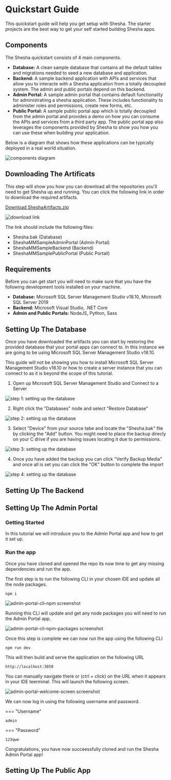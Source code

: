 # Quickstart Guide

This quickstart guide will help you get setup with Shesha. The starter projects are the best way to get your self started building Shesha apps.

## Components

The Shesha quickstart consists of 4 main components.

- **Database:** A clean sample database that contains all the default tables and migrations needed to seed a new database and application.
- **Backend:** A sample backend application with APIs and services that allow you to interacte with a Shesha application from a totally decoupled system. The admin and public portals depend on this backend.
- **Admin Portal:** A sample admin portal that contains default functionailty for administratiing a shesha application. These includes functionality to administer roles and permissions, create new forms, etc.
- **Public Portal:** A sample public portal app which is totally decoupled from the admin portal and provides a demo on how you can consume the APIs and services from a third party app. The public portal app also leverages the components provided by Shesha to show you how you can use these when building your application.

Below is a diagram that shows how these applications can be typically deployed in a real world situation.

![components diagram](https://github.com/Boxfusion/shesha-docs/blob/main/docs/assets/components.png?raw=true)

## Downloading The Artificats

This step will show you how you can download all the repositories you'll need to get Shesha up and running. You can click the following link in order to download the required artifacts.

[Download SheshaArtifacts.zip](https://github.com/Boxfusion/shesha-docs/blob/e9e08dffa636792399f740c141b402c60c11b839/docs/assets/SheshaArtifacts.zip)

![download link](https://github.com/Boxfusion/shesha-docs/blob/main/docs/assets/shesha-artifacts-download-link.png?raw=true)

The link should include the following files:

- Shesha.bak (Database)
- SheshaMMSampleAdminPortal (Admin Portal)
- SheshaMMSampleBackend (Backend)
- SheshaMMSamplePublicPortal (Public Portall)

## Requirements

Before you can get start you will need to make sure that you have the following development tools installed on your machine.

- **Database:** Microsoft SQL Server Management Studio v18.10, Microsoft SQL Server 2019
- **Backend:** Microsoft Visual Studio, .NET Core
- **Admin and Public Portals:** NodeJS, Python, Sass

## Setting Up The Database

Once you have downloaded the artifacts you can start by restoring the provided database that your portal apps can connect to. In this instance we are going to be using Microsoft SQL Server Management Studio v18.10.

This guide will not be showing you how to install Microsoft SQL Server Management Studio v18.10 or how to create a server instance that you can connect to as it is beyond the scope of this tutorial.

1. Open up Microsoft SQL Server Management Studio and Connect to a Server

![step 1: setting up the database](https://github.com/Boxfusion/shesha-docs/blob/main/docs/assets/setting-up-the-database-1.png?raw=true)

2. Right click the "Databases" node and select "Restore Database"

![step 2: setting up the database](https://github.com/Boxfusion/shesha-docs/blob/main/docs/assets/setting-up-the-database-2.png?raw=true)

3. Select "Device" from your source tabe and locate the "Shesha.bak" file by clicking the "Add" button. You might need to place the backup direcly on your C drive if you are having issues locating it due to permissions.

![step 3: setting up the database](https://github.com/Boxfusion/shesha-docs/blob/main/docs/assets/setting-up-the-database-3.png?raw=true)

4. Once you have added the backup you can click "Verify Backup Media" and once all is set you can click the "OK" button to complete the import

![step 4: setting up the database](https://github.com/Boxfusion/shesha-docs/blob/main/docs/assets/setting-up-the-database-4.png?raw=true)

## Setting Up The Backend

## Setting Up The Admin Portal

### Getting Started

In this tutorial we will introduce you to the Admin Portal app and how to get it set up. 

### Run the app

Once you have cloned and opened the repo its now time to get any missing dependencies and run the app. 

The first step is to run the following CLI in your chosen IDE and update all the node packages. 

``` shell
npm i
```

![admin-portal-cli-npm screenshot](https://github.com/Boxfusion/shesha-docs/blob/main/docs/assets/admin-portal-cli-npm.PNG?raw=true)

Running this CLI will update and get any node packages you will need to run the Admin Portal app.

![admin-portal-cli-npm-packages screenshot](https://github.com/Boxfusion/shesha-docs/blob/main/docs/assets/admin-portal-cli-npm-packages.PNG?raw=true)

Once this step is complete we can now run the app using the following CLI

``` shell
npm run dev
```

This will then build and serve the application on the following URL

``` shell
http://localhost:3050
```

You can manually navigate there or (ctrl + click) on the URL when it appears in your IDE teerminal. This will launch the following screen.

![admin-portal-welcome-screen screenshot](https://github.com/Boxfusion/shesha-docs/blob/main/docs/assets/admin-portal-welcome-screen.PNG?raw=true)

We can now log in using the following username and password.

=== "Username"
``` shell
admin
```
=== "Password"
``` shell
123qwe
```

Congratulations, you have now succeessfully cloned and run the Shesha Admin Portal app!

## Setting Up The Public App
